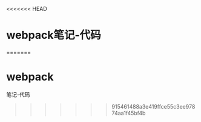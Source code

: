 <<<<<<< HEAD
# webpack笔记-代码
=======
# webpack
笔记-代码

>>>>>>> 915461488a3e419ffce55c3ee97874aa1f45bf4b
